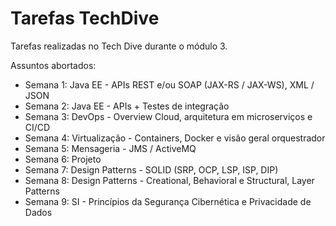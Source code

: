 # Tarefas TechDive

Tarefas realizadas no Tech Dive durante o módulo 3. 

Assuntos abortados:

 * Semana 1: Java EE - APIs REST e/ou SOAP (JAX-RS / JAX-WS), XML / JSON
 * Semana 2: Java EE - APIs + Testes de integração
 * Semana 3: DevOps - Overview Cloud, arquitetura em microserviços e CI/CD
 * Semana 4: Virtualização - Containers, Docker e visão geral orquestrador
 * Semana 5: Mensageria - JMS / ActiveMQ
 * Semana 6: Projeto
 * Semana 7: Design Patterns - SOLID (SRP, OCP, LSP, ISP, DIP)
 * Semana 8: Design Patterns - Creational, Behavioral e Structural, Layer Patterns
 * Semana 9: SI - Princípios da Segurança Cibernética e Privacidade de Dados
